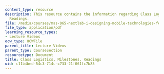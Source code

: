 ```yaml
---
content_type: resource
description: This resource contains the information regarding Class Logistics, Milestones,
  Readings.
file: /media/courses/mas-965-nextlab-i-designing-mobile-technologies-for-the-next-billion-users-fall-2008/c11b4bed54c3714cc73321f061fc7b85_MITMAS_965F08_Lec04_logic.pdf
file_type: application/pdf
learning_resource_types:
- Lecture Videos
ocw_type: OCWFile
parent_title: Lecture Videos
parent_type: CourseSection
resourcetype: Document
title: Class Logistics, Milestones, Readings
uid: c11b4bed-54c3-714c-c733-21f061fc7b85
---
```

